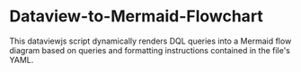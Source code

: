 # Dataview-to-Mermaid-Flowchart
This dataviewjs script dynamically renders DQL queries into a Mermaid flow diagram based on queries and formatting instructions contained in the file's YAML.
